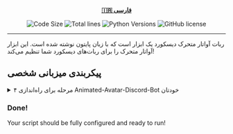 <div align="center">

[**🇮🇷 فارسی**](README_fa.md)
</div>

<p align="center">
    <img src="https://img.shields.io/github/languages/code-size/robonamari/Animated-Avatar-Discord-Bot?style=flat" alt="Code Size">
    <img src="https://tokei.rs/b1/github/robonamari/Animated-Avatar-Discord-Bot?style=flat" alt="Total lines">
    <img src="https://img.shields.io/badge/python-%5E3.7-blue" alt="Python Versions">
    <img src="https://img.shields.io/github/license/robonamari/Animated-Avatar-Discord-Bot" alt="GitHub license">
</p>

---

ربات آواتار متحرک دیسکورد یک ابزار است که با زبان پایتون نوشته شده است. این ابزار آواتار متحرک را برای ربات‌های دیسکورد شما تنظیم می‌کند!  

## پیکربندی میزبانی شخصی  
<details>  
<summary>۴ مرحله برای راه‌اندازی Animated-Avatar-Discord-Bot خودتان</summary>  

### ۱. کلون کردن مخزن  
```bash  
git clone https://github.com/robonamari/Animated-Avatar-Discord-Bot  
```  

### ۲. نصب پایتون و وابستگی‌ها  
پایتون نسخه ۳.۷ یا بالاتر را نصب کنید، سپس وابستگی‌های مورد نیاز را نصب کنید:  
```bash  
pip install -r requirements.txt  
```  

### ۳. پیکربندی اسکریپت  
۱. توکن ربات خود را در [خط ۵](main.py#L5) تنظیم کنید.  
۲. فایل بنر خود را در پوشه قرار دهید، سپس [خط ۶](main.py#L6) را تغییر دهید و مسیر خود را تنظیم کنید.  

### ۴. اجرای اسکریپت  
```bash  
python index.py  
```  

### تمام!  
اسکریپت شما باید به طور کامل پیکربندی شده و آماده اجرا باشد!  

</details>

### Done!
Your script should be fully configured and ready to run!

</details>
